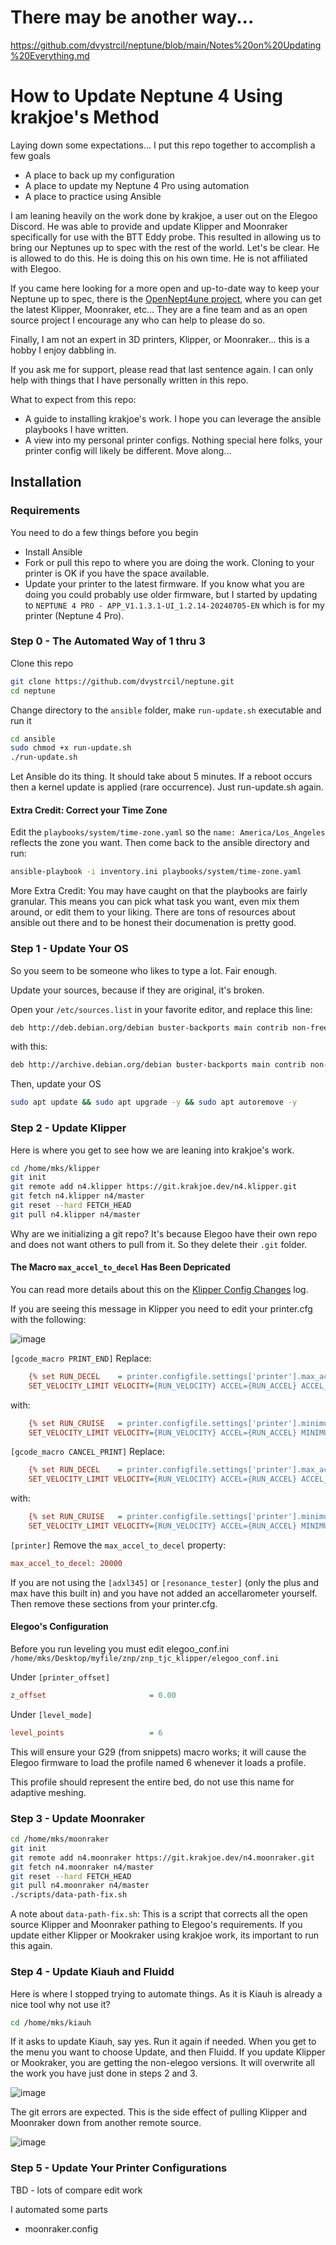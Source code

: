 # There may be another way...
https://github.com/dvystrcil/neptune/blob/main/Notes%20on%20Updating%20Everything.md

# How to Update Neptune 4 Using krakjoe's Method

Laying down some expectations... I put this repo together to accomplish a few goals
- A place to back up my configuration
- A place to update my Neptune 4 Pro using automation
- A place to practice using Ansible

I am leaning heavily on the work done by krakjoe, a user out on the Elegoo Discord. He was able to provide and update Klipper and Moonraker specifically for use with the BTT Eddy probe. This resulted in allowing us to bring our Neptunes up to spec with the rest of the world. Let's be clear. He is allowed to do this. He is doing this on his own time. He is not affiliated with Elegoo.

If you came here looking for a more open and up-to-date way to keep your Neptune up to spec, there is the [OpenNept4une project](https://github.com/OpenNeptune3D/OpenNept4une), where you can get the latest Klipper, Moonraker, etc... They are a fine team and as an open source project I encourage any who can help to please do so.

Finally, I am not an expert in 3D printers, Klipper, or Moonraker... this is a hobby I enjoy dabbling in. 

If you ask me for support, please read that last sentence again. I can only help with things that I have personally written in this repo.

What to expect from this repo:
- A guide to installing krakjoe's work. I hope you can leverage the ansible playbooks I have written.
- A view into my personal printer configs. Nothing special here folks, your printer config will likely be different. Move along...

## Installation

### Requirements

You need to do a few things before you begin
- Install Ansible
- Fork or pull this repo to where you are doing the work. Cloning to your printer is OK if you have the space available.
- Update your printer to the latest firmware. If you know what you are doing you could probably use older firmware, but I started by updating to `NEPTUNE 4 PRO - APP_V1.1.3.1-UI_1.2.14-20240705-EN` which is for my printer (Neptune 4 Pro).

### Step 0 - The Automated Way of 1 thru 3

Clone this repo
```bash
git clone https://github.com/dvystrcil/neptune.git
cd neptune
```

Change directory to the `ansible` folder, make `run-update.sh` executable and run it
```bash
cd ansible
sudo chmod +x run-update.sh
./run-update.sh
```

Let Ansible do its thing. It should take about 5 minutes. If a reboot occurs then a kernel update is applied (rare occurrence). Just run-update.sh again.

#### Extra Credit: Correct your Time Zone
Edit the `playbooks/system/time-zone.yaml` so the `name: America/Los_Angeles` reflects the zone you want. Then come back to the ansible directory and run:

```bash
ansible-playbook -i inventory.ini playbooks/system/time-zone.yaml
```

More Extra Credit: You may have caught on that the playbooks are fairly granular. This means you can pick what task you want, even mix them around, or edit them to your liking. There are tons of resources about ansible out there and to be honest their documenation is pretty good.

### Step 1 - Update Your OS

So you seem to be someone who likes to type a lot. Fair enough.

Update your sources, because if they are original, it's broken.

Open your `/etc/sources.list` in your favorite editor, and replace this line:

```bash
deb http://deb.debian.org/debian buster-backports main contrib non-free
```
with this:
```bash
deb http://archive.debian.org/debian buster-backports main contrib non-free
```

Then, update your OS
```bash
sudo apt update && sudo apt upgrade -y && sudo apt autoremove -y
```

### Step 2 - Update Klipper

Here is where you get to see how we are leaning into krakjoe's work. 

```bash
cd /home/mks/klipper
git init
git remote add n4.klipper https://git.krakjoe.dev/n4.klipper.git
git fetch n4.klipper n4/master
git reset --hard FETCH_HEAD
git pull n4.klipper n4/master
```
Why are we initializing a git repo? It's because Elegoo have their own repo and does not want others to pull from it. So they delete their `.git` folder.

#### The Macro `max_accel_to_decel` Has Been Depricated 

You can read more details about this on the [Klipper Config Changes](https://www.klipper3d.org/Config_Changes.html) log. 

If you are seeing this message in Klipper you need to edit your printer.cfg with the following:

![image](https://github.com/user-attachments/assets/cc4007b7-ddab-4326-9132-b35f0ee12ec6)

`[gcode_macro PRINT_END]`
Replace:
```ini
    {% set RUN_DECEL    = printer.configfile.settings['printer'].max_accel_to_decel|float %}
    SET_VELOCITY_LIMIT VELOCITY={RUN_VELOCITY} ACCEL={RUN_ACCEL} ACCEL_TO_DECEL={RUN_DECEL}
```
with:
```ini
    {% set RUN_CRUISE   = printer.configfile.settings['printer'].minimum_cruise_ratio|float %}
    SET_VELOCITY_LIMIT VELOCITY={RUN_VELOCITY} ACCEL={RUN_ACCEL} MINIMUM_CRUISE_RATIO={RUN_CRUISE}
```

`[gcode_macro CANCEL_PRINT]`
Replace:
```ini
    {% set RUN_DECEL    = printer.configfile.settings['printer'].max_accel_to_decel|float %}
    SET_VELOCITY_LIMIT VELOCITY={RUN_VELOCITY} ACCEL={RUN_ACCEL} ACCEL_TO_DECEL={RUN_DECEL}
```
with:
```ini
    {% set RUN_CRUISE   = printer.configfile.settings['printer'].minimum_cruise_ratio|float %}
    SET_VELOCITY_LIMIT VELOCITY={RUN_VELOCITY} ACCEL={RUN_ACCEL} MINIMUM_CRUISE_RATIO={RUN_CRUISE}
```

`[printer]`
Remove the `max_accel_to_decel` property:
```ini
max_accel_to_decel: 20000 
```

If you are not using the `[adxl345]` or `[resonance_tester]` (only the plus and max have this built in) and you have not added an accellarometer yourself. Then remove these sections from your printer.cfg.

#### Elegoo's Configuration
Before you run leveling you must edit elegoo_conf.ini `/home/mks/Desktop/myfile/znp/znp_tjc_klipper/elegoo_conf.ini`

Under `[printer_offset]`
```ini
z_offset                       = 0.00
```
Under `[level_mode]`
```ini
level_points                   = 6
```
This will ensure your G29 (from snippets) macro works; it will cause the Elegoo firmware to load the profile named 6 whenever it loads a profile.

This profile should represent the entire bed, do not use this name for adaptive meshing.

### Step 3 - Update Moonraker

```bash
cd /home/mks/moonraker
git init
git remote add n4.moonraker https://git.krakjoe.dev/n4.moonraker.git
git fetch n4.moonraker n4/master
git reset --hard FETCH_HEAD
git pull n4.moonraker n4/master
./scripts/data-path-fix.sh
```

A note about `data-path-fix.sh`: This is a script that corrects all the open source Klipper and Moonraker pathing to Elegoo's requirements. If you update either Klipper or Mookraker using krakjoe work, its important to run this again.

### Step 4 - Update Kiauh and Fluidd

Here is where I stopped trying to automate things. As it is Kiauh is already a nice tool why not use it?

```bash
cd /home/mks/kiauh
```
If it asks to update Kiauh, say yes. Run it again if needed. When you get to the menu you want to choose Update, and then Fluidd. If you update Klipper or Mookraker, you are getting the non-elegoo versions. It will overwrite all the work you have just done in steps 2 and 3.

![image](https://github.com/user-attachments/assets/1c17d1ec-3113-4e1a-a31e-3fe74707f77c)

The git errors are expected. This is the side effect of pulling Klipper and Moonraker down from another remote source.

![image](https://github.com/user-attachments/assets/c7a26acb-00e7-4659-ae49-eef40338e6b6)

### Step 5 - Update Your Printer Configurations

TBD - lots of compare edit work

I automated some parts

- moonraker.config






